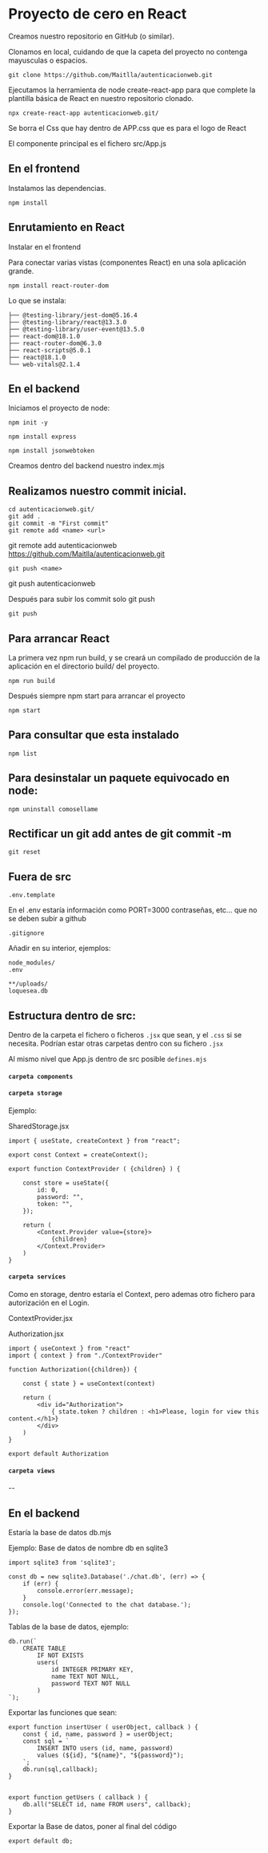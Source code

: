 # Proyecto de cero en React

Creamos nuestro repositorio en GitHub (o similar).

Clonamos en local, cuidando de que la capeta del proyecto no contenga mayusculas o espacios.

    git clone https://github.com/Maitlla/autenticacionweb.git

Ejecutamos la herramienta de node create-react-app para que complete la plantilla básica de React en nuestro repositorio clonado.

    npx create-react-app autenticacionweb.git/

Se borra el Css que hay dentro de APP.css que es para el logo de React

El componente principal es el fichero src/App.js 


## En el frontend

Instalamos las dependencias.

    npm install 

## Enrutamiento en React

Instalar en el frontend

Para conectar varias vistas (componentes React) en una sola aplicación grande.

    npm install react-router-dom

Lo que se instala:

    ├── @testing-library/jest-dom@5.16.4
    ├── @testing-library/react@13.3.0
    ├── @testing-library/user-event@13.5.0
    ├── react-dom@18.1.0
    ├── react-router-dom@6.3.0
    ├── react-scripts@5.0.1
    ├── react@18.1.0
    └── web-vitals@2.1.4


## En el backend

Iniciamos el proyecto de node: 

    npm init -y

    npm install express         

    npm install jsonwebtoken

Creamos dentro del backend nuestro index.mjs 


## Realizamos nuestro commit inicial.

    cd autenticacionweb.git/
    git add .
    git commit -m "First commit"
    git remote add <name> <url>

git remote add autenticacionweb https://github.com/Maitlla/autenticacionweb.git

    git push <name>

git push autenticacionweb

Después para subir los commit solo git push

    git push


## Para arrancar React

La primera vez npm run build, y se creará un compilado de producción de la aplicación en el directorio build/ del proyecto.

    npm run build

Después siempre npm start para arrancar el proyecto

    npm start

## Para consultar que esta instalado

    npm list

## Para desinstalar un paquete equivocado en node: 

    npm uninstall comosellame

## Rectificar un git add antes de git commit -m

    git reset


## Fuera de src

    .env.template

En el .env estaría información como PORT=3000 contraseñas, etc... que no se deben subir a github

    .gitignore

Añadir en su interior, ejemplos:

    node_modules/
    .env

    **/uploads/
    loquesea.db


## Estructura dentro de src: 

Dentro de la carpeta el fichero o ficheros `.jsx` que sean, y el `.css` si se necesita. Podrían estar otras carpetas dentro con su fichero `.jsx`

Al mismo nivel que App.js dentro de src posible `defines.mjs`


#### `carpeta components` 

#### `carpeta storage`

Ejemplo: 

SharedStorage.jsx


    import { useState, createContext } from "react";

    export const Context = createContext(); 

    export function ContextProvider ( {children} ) {

        const store = useState({
            id: 0,
            password: "",
            token: "",
        });

        return (
            <Context.Provider value={store}>
                {children}
            </Context.Provider>
        )
    }


#### `carpeta services`

Como en storage, dentro estaría el Context, pero ademas otro fichero para autorización en el Login.

ContextProvider.jsx

Authorization.jsx


    import { useContext } from "react"
    import { context } from "./ContextProvider"

    function Authorization({children}) {

        const { state } = useContext(context)

        return (
            <div id="Authorization">
                { state.token ? children : <h1>Please, login for view this content.</h1>}
            </div>
        )
    }

    export default Authorization

#### `carpeta views`

--

## En el backend

Estaría la base de datos db.mjs

Ejemplo: Base de datos de nombre db en sqlite3  

    import sqlite3 from 'sqlite3';

    const db = new sqlite3.Database('./chat.db', (err) => {
        if (err) {
            console.error(err.message);
        }
        console.log('Connected to the chat database.');
    });

Tablas de la base de datos, ejemplo:

    db.run(`
        CREATE TABLE
            IF NOT EXISTS
            users(
                id INTEGER PRIMARY KEY,
                name TEXT NOT NULL,
                password TEXT NOT NULL
            )
    `);

Exportar las funciones que sean:

    export function insertUser ( userObject, callback ) {
        const { id, name, password } = userObject;
        const sql = `
            INSERT INTO users (id, name, password)
            values (${id}, "${name}", "${password}");
        `;
        db.run(sql,callback);
    }


    export function getUsers ( callback ) {
        db.all("SELECT id, name FROM users", callback);
    }

Exportar la Base de datos, poner al final del código

    export default db;




